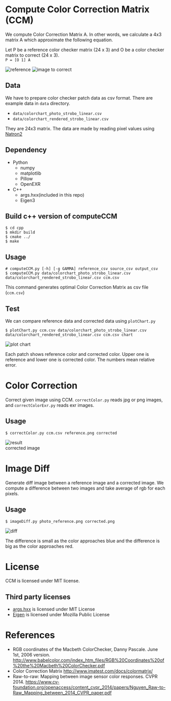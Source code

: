 # Compute Color Correction Matrix (CCM)
We compute Color Correction Matrix A.
In other words, we calculate a 4x3 matrix A which approximate the following equation.  

Let P be a reference color checker matrix (24 x 3) and O be a color checker 
matrix to correct (24 x 3).  
`P = [O 1] A`

![reference](./img/referenceStrobo.png)
![image to correct](./img/renderedStrobo.png)

## Data
We have to prepare color checker patch data as csv format.
There are example data in `data` directory.
- `data/colorchart_photo_strobo_linear.csv`
- `data/colorchart_rendered_strobo_linear.csv`  

They are 24x3 matrix. The data are made by reading pixel values using [Natron2](https://natron.fr/)

## Dependency
- Python
    - numpy
    - matplotlib
    - Pillow 
    - OpenEXR
- C++
    - args.hxx(included in this repo)
    - Eigen3

## Build c++ version of computeCCM

``` shell
$ cd cpp
$ mkdir build
$ cmake ../
$ make
```

## Usage
``` shell 
# computeCCM.py [-h] [-g GAMMA] reference_csv source_csv output_csv
$ computeCCM.py data/colorchart_photo_strobo_linear.csv data/colorchart_rendered_strobo_linear.csv ccm.csv
```
This command generates optimal Color Correction Matrix as csv file (`ccm.csv`)

## Test
We can compare reference data and corrected data using `plotChart.py`

``` shell
$ plotChart.py ccm.csv data/colorchart_photo_strobo_linear.csv data/colorchart_rendered_strobo_linear.csv ccm.csv chart
```
![plot chart](img/result_strobo.png)

Each patch shows reference color and corrected color.
Upper one is reference and lower one is corrected color.
The numbers mean relative error.

# Color Correction
Correct given image using CCM.
`correctColor.py` reads jpg or png images, and
`correctColorExr.py` reads exr images.

## Usage
``` shell
$ correctColor.py ccm.csv reference.png corrected
```

![result](img/stroboCorrected.png)  
corrected image

# Image Diff

Generate diff image between a reference image and a corrected image. We compute a difference between two images and take average of rgb for each pixels.

## Usage
``` shell
$ imageDiff.py photo_reference.png corrected.png
```
![diff](img/diffImg.png)

The difference is small as the color approaches blue and 
the difference is big as the color approaches red.

# License

CCM is licensed under MIT license.

## Third party licenses
- [args.hxx](https://github.com/Taywee/args) is licensed under MIT License
- [Eigen](http://eigen.tuxfamily.org/index.php?title=Main_Page) is licensed under Mozilla Public License


# References

* RGB coordinates of the Macbeth ColorChecker, Danny Pascale. June 1st, 2006 version. http://www.babelcolor.com/index_htm_files/RGB%20Coordinates%20of%20the%20Macbeth%20ColorChecker.pdf
* Color Correction Matrix http://www.imatest.com/docs/colormatrix/
* Raw-to-raw: Mapping between image sensor color responses. CVPR 2014. https://www.cv-foundation.org/openaccess/content_cvpr_2014/papers/Nguyen_Raw-to-Raw_Mapping_between_2014_CVPR_paper.pdf

